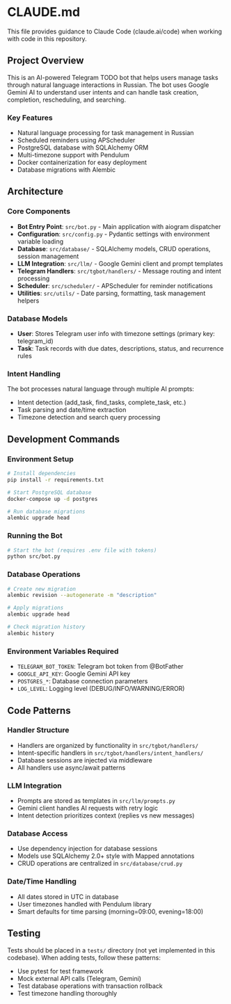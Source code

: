 # CLAUDE.md

This file provides guidance to Claude Code (claude.ai/code) when working with code in this repository.

## Project Overview

This is an AI-powered Telegram TODO bot that helps users manage tasks through natural language interactions in Russian. The bot uses Google Gemini AI to understand user intents and can handle task creation, completion, rescheduling, and searching.

### Key Features
- Natural language processing for task management in Russian
- Scheduled reminders using APScheduler  
- PostgreSQL database with SQLAlchemy ORM
- Multi-timezone support with Pendulum
- Docker containerization for easy deployment
- Database migrations with Alembic

## Architecture

### Core Components
- **Bot Entry Point**: `src/bot.py` - Main application with aiogram dispatcher
- **Configuration**: `src/config.py` - Pydantic settings with environment variable loading
- **Database**: `src/database/` - SQLAlchemy models, CRUD operations, session management
- **LLM Integration**: `src/llm/` - Google Gemini client and prompt templates
- **Telegram Handlers**: `src/tgbot/handlers/` - Message routing and intent processing
- **Scheduler**: `src/scheduler/` - APScheduler for reminder notifications
- **Utilities**: `src/utils/` - Date parsing, formatting, task management helpers

### Database Models
- **User**: Stores Telegram user info with timezone settings (primary key: telegram_id)
- **Task**: Task records with due dates, descriptions, status, and recurrence rules

### Intent Handling
The bot processes natural language through multiple AI prompts:
- Intent detection (add_task, find_tasks, complete_task, etc.)
- Task parsing and date/time extraction
- Timezone detection and search query processing

## Development Commands

### Environment Setup
```bash
# Install dependencies
pip install -r requirements.txt

# Start PostgreSQL database
docker-compose up -d postgres

# Run database migrations
alembic upgrade head
```

### Running the Bot
```bash
# Start the bot (requires .env file with tokens)
python src/bot.py
```

### Database Operations
```bash
# Create new migration
alembic revision --autogenerate -m "description"

# Apply migrations
alembic upgrade head

# Check migration history
alembic history
```

### Environment Variables Required
- `TELEGRAM_BOT_TOKEN`: Telegram bot token from @BotFather
- `GOOGLE_API_KEY`: Google Gemini API key
- `POSTGRES_*`: Database connection parameters
- `LOG_LEVEL`: Logging level (DEBUG/INFO/WARNING/ERROR)

## Code Patterns

### Handler Structure
- Handlers are organized by functionality in `src/tgbot/handlers/`
- Intent-specific handlers in `src/tgbot/handlers/intent_handlers/`
- Database sessions are injected via middleware
- All handlers use async/await patterns

### LLM Integration
- Prompts are stored as templates in `src/llm/prompts.py`
- Gemini client handles AI requests with retry logic
- Intent detection prioritizes context (replies vs new messages)

### Database Access
- Use dependency injection for database sessions
- Models use SQLAlchemy 2.0+ style with Mapped annotations
- CRUD operations are centralized in `src/database/crud.py`

### Date/Time Handling
- All dates stored in UTC in database
- User timezones handled with Pendulum library
- Smart defaults for time parsing (morning=09:00, evening=18:00)

## Testing
Tests should be placed in a `tests/` directory (not yet implemented in this codebase). When adding tests, follow these patterns:
- Use pytest for test framework
- Mock external API calls (Telegram, Gemini)
- Test database operations with transaction rollback
- Test timezone handling thoroughly